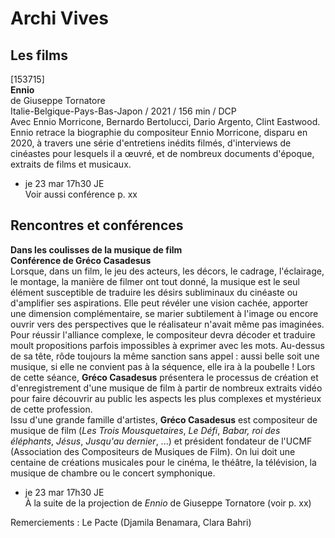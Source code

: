 # Archi Vives

## Les films

[153715]  
**Ennio**  
de Giuseppe Tornatore  
Italie-Belgique-Pays-Bas-Japon / 2021 / 156 min / DCP  
Avec Ennio Morricone, Bernardo Bertolucci, Dario Argento, Clint Eastwood.  
Ennio retrace la biographie du compositeur Ennio Morricone, disparu en 2020, à travers une série d'entretiens inédits filmés, d'interviews de cinéastes pour lesquels il a œuvré, et de nombreux documents d'époque, extraits de films et musicaux.

- je 23 mar 17h30 JE  
Voir aussi conférence p. xx

## Rencontres et conférences

**Dans les coulisses de la musique de film**  
**Conférence de Gréco Casadesus**  
Lorsque, dans un film, le jeu des acteurs, les décors, le cadrage, l'éclairage, le montage, la manière de filmer ont tout donné, la musique est le seul élément susceptible de traduire les désirs subliminaux du cinéaste ou d'amplifier ses aspirations. Elle peut révéler une vision cachée, apporter une dimension complémentaire, se marier subtilement à l'image ou encore ouvrir vers des perspectives que le réalisateur n'avait même pas imaginées. Pour réussir l'alliance complexe, le compositeur devra décoder et traduire moult propositions parfois impossibles à exprimer avec les mots. Au-dessus de sa tête, rôde toujours la même sanction sans appel : aussi belle soit une musique, si elle ne convient pas à la séquence, elle ira à la poubelle ! Lors de cette séance, **Gréco Casadesus** présentera le processus de création et d'enregistrement d'une musique de film à partir de nombreux extraits vidéo pour faire découvrir au public les aspects les plus complexes et mystérieux de cette profession.  
Issu d'une grande famille d'artistes, **Gréco Casadesus** est compositeur de musique de film (_Les Trois Mousquetaires_, _Le Défi_, _Babar, roi des éléphants_, _Jésus_, _Jusqu'au dernier_, ...) et président fondateur de l'UCMF (Association des Compositeurs de Musiques de Film). On lui doit une centaine de créations musicales pour le cinéma, le théâtre, la télévision, la musique de chambre ou le concert symphonique.

- je 23 mar 17h30 JE  
À la suite de la projection de _Ennio_ de Giuseppe Tornatore (voir p. xx)

Remerciements : Le Pacte (Djamila Benamara, Clara Bahri)
